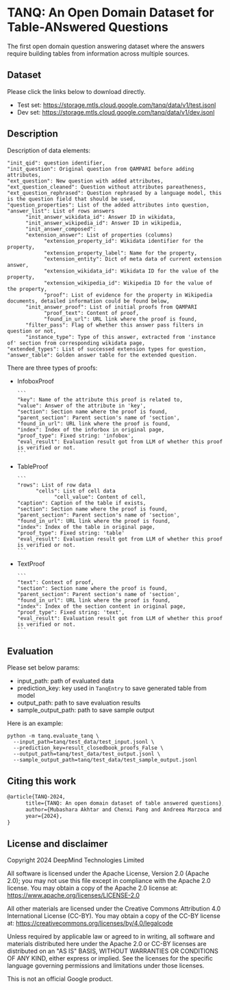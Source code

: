 # TANQ: An Open Domain Dataset for Table-ANswered Questions
The first open domain question answering dataset where the answers require building tables from information across multiple sources.


## Dataset
Please click the links below to download directly.

- Test set: https://storage.mtls.cloud.google.com/tanq/data/v1/test.jsonl
- Dev set: https://storage.mtls.cloud.google.com/tanq/data/v1/dev.jsonl


## Description
Description of data elements:

```
"init_qid": question identifier,
"init_question": Original question from QAMPARI before adding attributes,
"ext_question": New question with added attributes,
"ext_question_cleaned": Question without attributes pareatheness,
"ext_question_rephrased": Question rephrased by a language model, this is the question field that should be used,
"question_properties": List of the added attributes into question,
"answer_list": List of rows answers
      "init_answer_wikidata_id": Answer ID in wikidata,
      "init_answer_wikipedia_id": Answer ID in wikipedia,
      "init_answer_composed":
      "extension_answer": List of properties (columns)
            "extension_property_id": Wikidata identifier for the property,
            "extension_property_label": Name for the property,
            "extension_entity": Dict of meta data of current extension answer,
            "extension_wikidata_id": Wikidata ID for the value of the property,
            "extension_wikipedia_id": Wikipedia ID for the value of the property,
            "proof": List of evidence for the property in Wikipedia documents, detailed information could be found below,
      "init_answer_proof": List of initial proofs from QAMPARI
            "proof_text": Content of proof,
            "found_in_url": URL link where the proof is found,
      "filter_pass": Flag of whether this answer pass filters in question or not,
      "instance_type": Type of this answer, extracted from 'instance of' section from corresponding wikidata page,
"extended_types": List of successed extension types for question,
"answer_table": Golden answer table for the extended question.
```

There are three types of proofs:

- InfoboxProof

      ```
      "key": Name of the attribute this proof is related to,
      "value": Answer of the attribute in 'key',
      "section": Section name where the proof is found,
      "parent_section": Parent section's name of 'section',
      "found_in_url": URL link where the proof is found,
      "index": Index of the inforbox in original page,
      "proof_type": Fixed string: 'infobox',
      "eval_result": Evaluation result got from LLM of whether this proof is verified or not.
      ```

- TableProof

      ```
      "rows": List of row data
            "cells": List of cell data
                  "cell_value": Content of cell,
      "caption": Caption of the table if exists,
      "section": Section name where the proof is found,
      "parent_section": Parent section's name of 'section',
      "found_in_url": URL link where the proof is found,
      "index": Index of the table in original page,
      "proof_type": Fixed string: 'table'
      "eval_result": Evaluation result got from LLM of whether this proof is verified or not.
      ```

- TextProof

      ```
      "text": Context of proof,
      "section": Section name where the proof is found,
      "parent_section": Parent section's name of 'section',
      "found_in_url": URL link where the proof is found,
      "index": Index of the section content in original page,
      "proof_type": Fixed string: 'text',
      "eval_result": Evaluation result got from LLM of whether this proof is verified or not.
      ```

## Evaluation
Please set below params:

- input_path: path of evaluated data
- prediction_key: key used in `TanqEntry` to save generated table from model
- output_path: path to save evaluation results
- sample_output_path: path to save sample output

Here is an example:

```
python -m tanq.evaluate_tanq \
  --input_path=tanq/test_data/test_input.jsonl \
  --prediction_key=result_closedbook_proofs_False \
  --output_path=tanq/test_data/test_output.jsonl \
  --sample_output_path=tanq/test_data/test_sample_output.jsonl
```


## Citing this work
```latex
@article{TANQ-2024,
      title={TANQ: An open domain dataset of table answered questions},
      author={Mubashara Akhtar and Chenxi Pang and Andreea Marzoca and Yasemin Altun and Julian Martin Eisenschlos},
      year={2024},
}
```


## License and disclaimer

Copyright 2024 DeepMind Technologies Limited

All software is licensed under the Apache License, Version 2.0 (Apache 2.0);
you may not use this file except in compliance with the Apache 2.0 license.
You may obtain a copy of the Apache 2.0 license at:
https://www.apache.org/licenses/LICENSE-2.0

All other materials are licensed under the Creative Commons Attribution 4.0
International License (CC-BY). You may obtain a copy of the CC-BY license at:
https://creativecommons.org/licenses/by/4.0/legalcode

Unless required by applicable law or agreed to in writing, all software and
materials distributed here under the Apache 2.0 or CC-BY licenses are
distributed on an "AS IS" BASIS, WITHOUT WARRANTIES OR CONDITIONS OF ANY KIND,
either express or implied. See the licenses for the specific language governing
permissions and limitations under those licenses.

This is not an official Google product.
